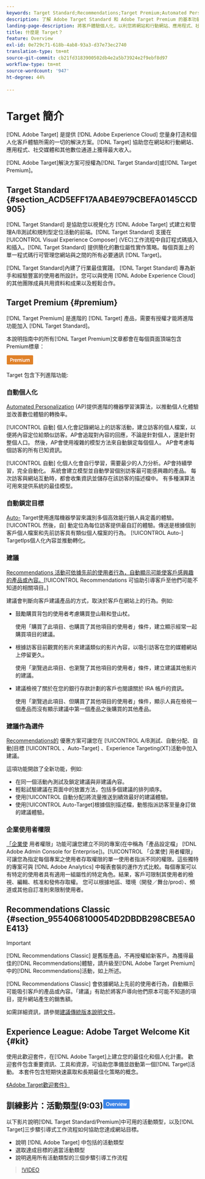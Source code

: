 ```yaml
---
keywords: Target Standard;Recommendations;Target Premium;Automated Personalization;auto-target;auto target;permissions；什麼是adobe target;
description: 了解 Adobe Target Standard 和 Adobe Target Premium 的基本功能。Target Premium 包含標準產品中不提供的進階功能。
landing-page-description: 將客戶體驗個人化，以利您將網站和行動網站、應用程式、社交媒體和其他數位通道上的收益最大化。
title: 什麼是 Target？
feature: Overview
exl-id: 0e729c71-618b-4ab8-93a3-d37e73ec2740
translation-type: tm+mt
source-git-commit: cb21fd3183900502db4e2a5b73924e2f9ebf8d97
workflow-type: tm+mt
source-wordcount: '947'
ht-degree: 44%

---
```


# Target 簡介

[!DNL Adobe Target] 是提供 [!DNL Adobe Experience Cloud] 您量身打造和個人化客戶體驗所需的一切的解決方案。[!DNL Target] 協助您在網站和行動網站、應用程式、社交媒體和其他數位通道上獲得最大收入。

[!DNL Adobe Target]解決方案可授權為[!DNL Target Standard]或[!DNL Target Premium]。

## Target Standard {#section_ACD5EFF17AAB4E979CBEFA0145CCD905}

[!DNL Target Standard] 是協助您以視覺化方 [!DNL Adobe Target] 式建立和管理A/B測試和規則型定位活動的前端。[!DNL Target Standard] 支援在 [!UICONTROL Visual Experience Composer] (VEC)工作流程中自訂程式碼插入和插入。[!DNL Target Standard] 提供簡化的數位屬性實作策略。每個頁面上的單一程式碼行可管理您網站與之間的所有必要通訊 [!DNL Target]。

[!DNL Target Standard]內建了行業最佳實踐。 [!DNL Target Standard] 專為新手和經驗豐富的使用者所設計。您可以與使用 [!DNL Adobe Experience Cloud] 的其他團隊成員共用資料和成果以及輕鬆合作。

## Target Premium {#premium}

[!DNL Target Premium] 是進階的 [!DNL Target] 產品，需要有授權才能將進階功能加入 [!DNL Target Standard]。

本說明指南中的所有[!DNL Target Premium]文章都會在每個頁面頂端包含Premium標章：

![Premium 徽章](/help/assets/premium.png)

Target 包含下列進階功能:

### 自動個人化

[Automated Personalization](/help/c-activities/t-automated-personalization/automated-personalization.md#task_8AAF837796D74CF893CA2F88BA1491C9) (AP)提供進階的機器學習演算法，以推動個人化體驗並改善數位體驗的轉換率。

[!UICONTROL 自動] 個人化會記錄網站上的訪客活動，建立訪客的個人檔案，以便將內容定位給類似訪客。AP會追蹤對內容的回應，不論是針對個人，還是針對整個人口。 然後，AP會使用複雜的模型方法來自動鎖定每個個人。 AP會考慮每個訪客的所有已知資訊。

[!UICONTROL 自動] 化個人化會自行學習，需要最少的人力分析。AP會持續學習，完全自動化。 系統會建立模型並自動學習個別訪客最可能感興趣的產品。 每次訪客與網站互動時，都會收集資訊並儲存在該訪客的描述檔中。 有多種演算法可用來提供系統的最佳模型。

### 自動鎖定目標

[Auto-](/help/c-activities/auto-target/auto-target-to-optimize.md) Target使用進階機器學習來識別多個高效能行銷人員定義的體驗。[!UICONTROL 然後，自] 動定位為每位訪客提供最自訂的體驗。傳送是根據個別客戶個人檔案和先前訪客具有類似個人檔案的行為。 [!UICONTROL Auto-] Targetlps個人化內容並推動轉化。

### 建議

[Recommendations 活動可依據先前的使用者行為，自動顯示可能使客戶感興趣的產品或內容。](/help/c-recommendations/recommendations.md#concept_7556C8A4543942F2A77B13A29339C0C0)[!UICONTROL Recommendations 可協助引導客戶至他們可能不知道的相關項目。]

建議會判斷向客戶建議產品的方式，取決於客戶在網站上的行為。例如:

* 鼓勵購買背包的使用者考慮購買登山鞋和登山杖。

   使用「購買了此項目、也購買了其他項目的使用者」條件，建立顯示經常一起購買項目的建議。

* 根據訪客目前觀賞的影片來建議類似的影片內容，以吸引訪客在您的媒體網站上停留更久。

   使用「瀏覽過此項目、也瀏覽了其他項目的使用者」條件，建立建議其他影片的建議。

* 建議檢視了關於在您的銀行存款計劃的客戶也閱讀關於 IRA 帳戶的資訊。

   使用「瀏覽過此項目、但購買了其他項目的使用者」條件，顯示人員在檢視一個產品而沒有顯示建議中第一個產品之後購買的其他產品。

### 建議作為選件

[Recommendations的](/help/c-recommendations/recommendations-as-an-offer.md) 優惠方案可讓您在 [!UICONTROL A/B測試、自動分配、自動]目標 [!UICONTROL 、Auto-Target]   、Experience Targeting(XT)活動中加入建議。

這項功能開啟了全新功能，例如:

* 在同一個活動內測試及鎖定建議與非建議內容。
* 輕鬆試驗建議在頁面中的放置方法，包括多個建議的排列順序。
* 使用[!UICONTROL 自動分配]將流量推送到績效最好的建議體驗。
* 使用[!UICONTROL Auto-Target]根據個別描述檔，動態指派訪客至量身訂做的建議體驗。

### 企業使用者權限

[「企業使](/help/administrating-target/c-user-management/property-channel/property-channel.md#concept_E396B16FA2024ADBA27BC056138F9838) 用者權限」功能可讓您建立不同的專案(在中稱為「產品設定檔」 [!DNL Adobe Admin Console for Enterprise])。[!UICONTROL 「企業使] 用者權限」可讓您為指定每個專案之使用者存取權限的單一使用者指派不同的權限。這些獨特的專案可與 [!DNL Adobe Analytics] 中報表套裝的運作方式比較。每個專案可以有特定的使用者具有適用一組屬性的特定角色。結果，客戶可限制其使用者的檢視、編輯、核准和發佈存取權。 您可以根據地區、環境（開發／舞台/prod）、頻道或其他自訂准則來限制使用者。

## Recommendations Classic {#section_9554068100054D2DBDB298CBE5A0E413}

>[!IMPORTANT]
>
>[!DNL Recommendations Classic] 是舊版產品，不再授權給新客戶。為獲得最佳的[!DNL Recommendations]體驗，請升級至[!DNL Adobe Target Premium]中的[!DNL Recommendations]活動，如上所述。

[!DNL Recommendations Classic] 會依據網站上先前的使用者行為，自動顯示可能吸引客戶的產品或內容。「建議」有助於將客戶導向他們原本可能不知道的項目，提升網站產生的銷售額。

如需詳細資訊，請參閱[建議傳統版本說明文件](/help/assets/adobe-recommendations-classic.pdf)。

## Experience League: Adobe Target Welcome Kit {#kit}

使用此歡迎套件，在[!DNL Adobe Target]上建立您的最佳化和個人化計畫。 歡迎套件包含重要資訊、工具和資源，可協助您準備並啟動第一個[!DNL Target]活動。 本套件包含短期快速贏取和長期最佳化策略的概念。

[《Adobe Target歡迎套件》](https://expleague.azureedge.net/pdf/Adobe-Target-Welcome-Kit.pdf)

## 訓練影片：活動類型(9:03)![概述徽章](/help/assets/overview.png)

以下影片說明[!DNL Target Standard/Premium]中可用的活動類型，以及[!DNL Target]三步驟引導式工作流程如何協助您達成網站目標。

* 說明 [!DNL Adobe Target] 中包括的活動類型
* 選取達成目標的適當活動類型
* 說明適用所有活動類型的三個步驟引導工作流程

>[!VIDEO](https://video.tv.adobe.com/v/17386)
